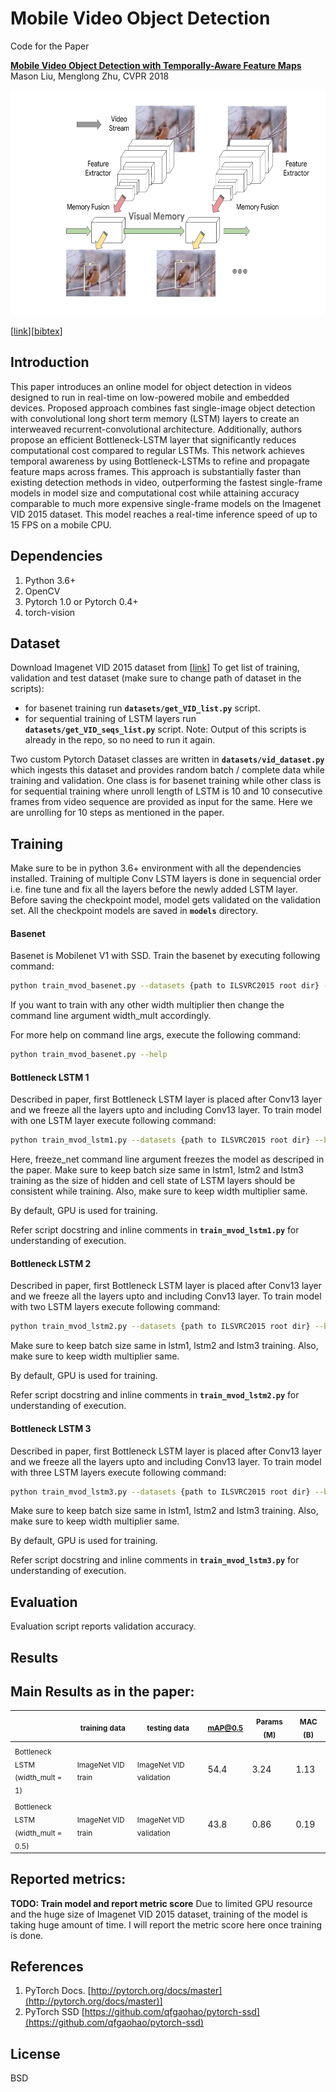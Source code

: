 Mobile Video Object Detection
========================================

Code for the Paper

**[Mobile Video Object Detection with Temporally-Aware Feature Maps][1]**
Mason Liu, Menglong Zhu, CVPR 2018

<p align="center">
  <img src="lstm_ssd_intro.png" width=640 height=360>
</p>

\[[link](http://openaccess.thecvf.com/content_cvpr_2018/papers/Liu_Mobile_Video_Object_CVPR_2018_paper.pdf)\]\[[bibtex](
https://scholar.googleusercontent.com/scholar.bib?q=info:hq5rcMUUXysJ:scholar.google.com/&output=citation&scisig=AAGBfm0AAAAAXLdwXcU5g_wiMQ40EvbHQ9kTyvfUxffh&scisf=4&ct=citation&cd=-1&hl=en)\]

Introduction
------------

This paper introduces an online model for object detection in videos designed to run in real-time on low-powered mobile and embedded devices. Proposed approach combines fast single-image object detection with convolutional long short term memory (LSTM) layers to create an interweaved recurrent-convolutional architecture. 
Additionally, authors propose an efficient Bottleneck-LSTM layer that significantly reduces computational cost compared to regular LSTMs. This network achieves temporal awareness by using Bottleneck-LSTMs to refine and propagate feature maps across frames. 
This approach is substantially faster than existing detection methods in video, outperforming the fastest single-frame models in model size and computational cost while attaining accuracy comparable to much more expensive single-frame models on the Imagenet VID 2015 dataset. This model reaches a real-time inference speed of up to 15 FPS on a mobile CPU.

Dependencies
------------

1. Python 3.6+
2. OpenCV
3. Pytorch 1.0 or Pytorch 0.4+
4. torch-vision

Dataset 
-------

Download Imagenet VID 2015 dataset from \[[link](http://bvisionweb1.cs.unc.edu/ilsvrc2015/download-videos-3j16.php​)\]
To get list of training, validation and test dataset (make sure to change path of dataset in the scripts):
 * for basenet training run **`datasets/get_VID_list.py`** script.
 * for sequential training of LSTM layers run **`datasets/get_VID_seqs_list.py`** script.
Note: Output of this scripts is already in the repo, so no need to run it again.
 

Two custom Pytorch Dataset classes are written in **`datasets/vid_dataset.py`** which ingests this dataset and
provides random batch / complete data while training and validation. One class is for basenet training while other class is for sequential training where unroll length of LSTM is 10 and 10 consecutive frames from video sequence are provided as input for the same. Here we are unrolling for 10 steps as mentioned in the paper. 


Training
--------

Make sure to be in python 3.6+ environment with all the dependencies installed.
Training of multiple Conv LSTM layers is done in sequencial order i.e. fine tune and fix all the layers before the newly added LSTM layer.
Before saving the checkpoint model, model gets validated on the validation set. All the checkpoint models are saved in **`models`** directory.

#### Basenet

Basenet is Mobilenet V1 with SSD. Train the basenet by executing following command: 

```sh
python train_mvod_basenet.py --datasets {path to ILSVRC2015 root dir} --batch_size 60 --num_epochs 30 --width_mult 1
```
If you want to train with any other width multiplier then change the command line argument width_mult accordingly.

For more help on command line args, execute the following command:

```sh
python train_mvod_basenet.py --help
```
#### Bottleneck LSTM 1

Described in paper, first Bottleneck LSTM layer is placed after Conv13 layer and we freeze all the layers upto and including Conv13 layer.
To train model with one LSTM layer execute following command:

```sh
python train_mvod_lstm1.py --datasets {path to ILSVRC2015 root dir} --batch_size 10 --num_epochs 30 --pretrained {path to pretrained basenet model} --freeze_net True --width_mult 1 
```
Here, freeze_net command line argument freezes the model as descriped in the paper. Make sure to keep batch size same in lstm1, lstm2 and lstm3 training as the size of hidden and cell state of LSTM layers should be consistent while training. Also, make sure to keep width multiplier same.

By default, GPU is used for training.

Refer script docstring and inline comments in **`train_mvod_lstm1.py`** for understanding of execution.

#### Bottleneck LSTM 2

Described in paper, first Bottleneck LSTM layer is placed after Conv13 layer and we freeze all the layers upto and including Conv13 layer.
To train model with two LSTM layers execute following command:

```sh
python train_mvod_lstm2.py --datasets {path to ILSVRC2015 root dir} --batch_size 10 --num_epochs 30 --pretrained {path to pretrained basenet model} --freeze_net True --width_mult 1 
```
Make sure to keep batch size same in lstm1, lstm2 and lstm3 training. Also, make sure to keep width multiplier same.

By default, GPU is used for training.

Refer script docstring and inline comments in **`train_mvod_lstm2.py`** for understanding of execution.


#### Bottleneck LSTM 3

Described in paper, first Bottleneck LSTM layer is placed after Conv13 layer and we freeze all the layers upto and including Conv13 layer.
To train model with three LSTM layers execute following command:

```sh
python train_mvod_lstm3.py --datasets {path to ILSVRC2015 root dir} --batch_size 10 --num_epochs 30 --pretrained {path to pretrained bottleneck lstm 2} --freeze_net True --width_mult 1 
```
Make sure to keep batch size same in lstm1, lstm2 and lstm3 training. Also, make sure to keep width multiplier same.

By default, GPU is used for training.

Refer script docstring and inline comments in **`train_mvod_lstm3.py`** for understanding of execution.


Evaluation
----------


Evaluation script reports validation accuracy.


Results
-------
## Main Results as in the paper:


|                                 | <sub>training data</sub>     | <sub>testing data</sub> | <sub>mAP@0.5</sub> |<sub>Params (M)</sub>|<sub>MAC (B)</sub>|
|---------------------------------|-------------------|--------------|---------|--------|--------|
| <sub>Bottleneck LSTM</br>(width_mult = 1)</sub>                    | <sub>ImageNet VID train</sub> | <sub>ImageNet VID validation</sub> | 54.4   | 3.24	| 1.13	|
| <sub>Bottleneck LSTM</br>(width_mult = 0.5)</sub>           | <sub>ImageNet VID train</sub> | <sub>ImageNet VID validation</sub> | 43.8    | 0.86	| 0.19	|

## Reported metrics:

**TODO: Train model and report metric score** Due to limited GPU resource and the huge size of Imagenet VID 2015 dataset, training of the model is taking huge amount of time. I will report the metric score here once training is done. 

References
----------

1. PyTorch Docs. [http://pytorch.org/docs/master](http://pytorch.org/docs/master)]
2. PyTorch SSD [https://github.com/qfgaohao/pytorch-ssd](https://github.com/qfgaohao/pytorch-ssd)


License
-------

BSD

[1]: https://arxiv.org/abs/1711.06368


